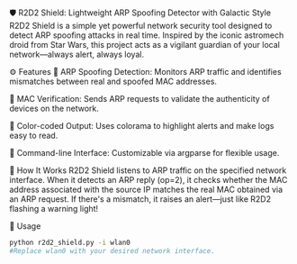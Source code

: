 

🛡️ R2D2 Shield: Lightweight ARP Spoofing Detector with Galactic Style
R2D2 Shield is a simple yet powerful network security tool designed to detect ARP spoofing attacks in real time. Inspired by the iconic astromech droid from Star Wars, this project acts as a vigilant guardian of your local network—always alert, always loyal.

⚙️ Features
🚨 ARP Spoofing Detection: Monitors ARP traffic and identifies mismatches between real and spoofed MAC addresses.

🎯 MAC Verification: Sends ARP requests to validate the authenticity of devices on the network.

🌈 Color-coded Output: Uses colorama to highlight alerts and make logs easy to read.

🧠 Command-line Interface: Customizable via argparse for flexible usage.

🧪 How It Works
R2D2 Shield listens to ARP traffic on the specified network interface. When it detects an ARP reply (op=2), it checks whether the MAC address associated with the source IP matches the real MAC obtained via an ARP request. If there's a mismatch, it raises an alert—just like R2D2 flashing a warning light!

🚀 Usage
```bash
python r2d2_shield.py -i wlan0
#Replace wlan0 with your desired network interface.
```
